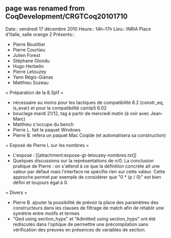 ## page was renamed from CoqDevelopment/CRGTCoq20101710
 Date:: vendredi 17 décembre 2010
 Heure:: 14h–17h
 Lieu:: INRIA Place d'Italie, salle orange 2
 Présents::
  * Pierre Boutillier
  * Pierre Courtieu
  * Julien Forest
  * Stéphane Glondu
  * Hugo Herbelin
  * Pierre Letouzey
  * Yann Régis-Gianas
  * Matthieu Sozeau

= Préparation de la 8.3pl1 =

 * nécessaire au moins pour les tactiques de compatibilité 8.2 (constr_eq, is_evar) et pour la compatibilité camlp5 6.02
 * bouclage mardi 21/12, tag à partir de mercredi matin (à voir avec Jean-Marc)
 * Matthieu s'occupe du bench
 * Pierre L. fait le paquet Windows
 * Pierre B. refera un paquet Mac Coqide (et automatisera sa construction)

= Exposé de Pierre L sur les nombres =

 * L'exposé : [[attachment:expose-gt-letouzey-nombres.txt]]
 * Quelques discussions sur la représentations de n/0. La conclusion pratique de Pierre : on s'attend à ce que la définition concrète ait une valeur par défaut mais l'interface ne spécifie rien sur cette valeur. Cette approche permet par exemple de considérer que "0 * (p / 0)" est bien défini et toujours égal à 0.

= Divers =

 * Pierre B. ajouter la possibilité de prévoir la place des paramètres des constructeurs dans les clauses de filtrage de match afin de rétablir une symétrie entre motifs et termes
 * "Qed using section_hyps" et "Admitted using section_hyps" ont été rediscutés dans l'optique de permettre une précompilation sans vérification des preuves en présences de variables de section.
